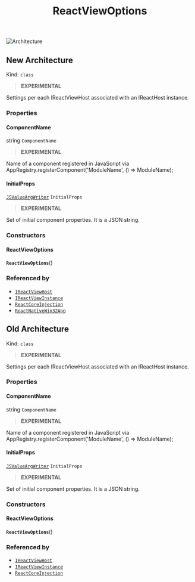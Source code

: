 ﻿---
id: ReactViewOptions
title: ReactViewOptions
---

![Architecture](https://img.shields.io/badge/architecture-new_&_old-green)

## New Architecture

Kind: `class`

> **EXPERIMENTAL**

Settings per each IReactViewHost associated with an IReactHost instance.

### Properties
#### ComponentName
 string `ComponentName`

> **EXPERIMENTAL**

Name of a component registered in JavaScript via AppRegistry.registerComponent('ModuleName', () => ModuleName);

#### InitialProps
 [`JSValueArgWriter`](JSValueArgWriter) `InitialProps`

> **EXPERIMENTAL**

Set of initial component properties. It is a JSON string.

### Constructors
#### ReactViewOptions
 **`ReactViewOptions`**()

### Referenced by
- [`IReactViewHost`](IReactViewHost)
- [`IReactViewInstance`](IReactViewInstance)
- [`ReactCoreInjection`](ReactCoreInjection)
- [`ReactNativeWin32App`](ReactNativeWin32App)

## Old Architecture

Kind: `class`

> **EXPERIMENTAL**

Settings per each IReactViewHost associated with an IReactHost instance.

### Properties
#### ComponentName
 string `ComponentName`

> **EXPERIMENTAL**

Name of a component registered in JavaScript via AppRegistry.registerComponent('ModuleName', () => ModuleName);

#### InitialProps
 [`JSValueArgWriter`](JSValueArgWriter) `InitialProps`

> **EXPERIMENTAL**

Set of initial component properties. It is a JSON string.

### Constructors
#### ReactViewOptions
 **`ReactViewOptions`**()

### Referenced by
- [`IReactViewHost`](IReactViewHost)
- [`IReactViewInstance`](IReactViewInstance)
- [`ReactCoreInjection`](ReactCoreInjection)

